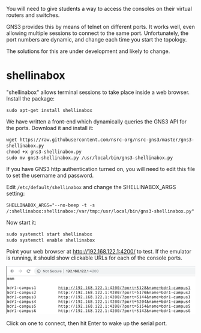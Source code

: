 You will need to give students a way to access the consoles on their virtual
routers and switches.

GNS3 provides this by means of telnet on different ports.  It works well,
even allowing multiple sessions to connect to the same port.  Unfortunately,
the port numbers are dynamic, and change each time you start the topology.

The solutions for this are under development and likely to change.

# shellinabox

"shellinabox" allows terminal sessions to take place inside a web browser. 
Install the package:

```
sudo apt-get install shellinabox
```

We have written a front-end which dynamically queries the GNS3 API for the
ports.  Download it and install it:

```
wget https://raw.githubusercontent.com/nsrc-org/nsrc-gns3/master/gns3-shellinabox.py
chmod +x gns3-shellinabox.py
sudo mv gns3-shellinabox.py /usr/local/bin/gns3-shellinabox.py
```

If you have GNS3 http authentication turned on, you will need to edit this
file to set the username and password.

Edit `/etc/default/shellinabox` and change the SHELLINABOX_ARGS setting:

```
SHELLINABOX_ARGS="--no-beep -t -s /:shellinabox:shellinabox:/var/tmp:/usr/local/bin/gns3-shellinabox.py"
```

Now start it:

```
sudo systemctl start shellinabox
sudo systemctl enable shellinabox
```

Point your web browser at <http://192.168.122.1:4200/> to test.  If the
emulator is running, it should show clickable URLs for each of the console
ports.

![shellinabox showing console URLs](gns3-shellinabox.png)

Click on one to connect, then hit Enter to wake up the serial port.
